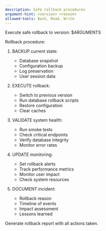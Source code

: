 ```yaml
---
description: Safe rollback procedures
argument-hint: <version> <reason>
allowed-tools: Bash, Read, Write
---
```


Execute safe rollback to version: $ARGUMENTS

Rollback procedure:

1. BACKUP current state:
   - Database snapshot
   - Configuration backup
   - Log preservation
   - User session data

2. EXECUTE rollback:
   - Switch to previous version
   - Run database rollback scripts
   - Restore configuration
   - Clear caches

3. VALIDATE system health:
   - Run smoke tests
   - Check critical endpoints
   - Verify database integrity
   - Monitor error rates

4. UPDATE monitoring:
   - Set rollback alerts
   - Track performance metrics
   - Monitor user impact
   - Check system resources

5. DOCUMENT incident:
   - Rollback reason
   - Timeline of events
   - Impact assessment
   - Lessons learned

Generate rollback report with all actions taken.